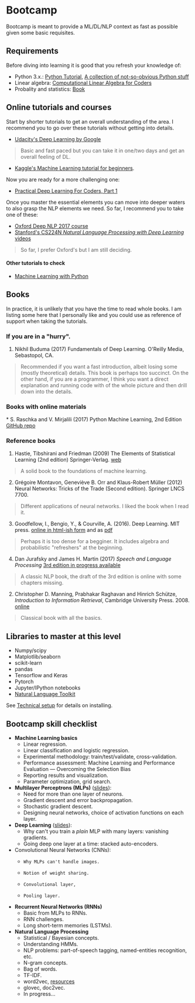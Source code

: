 # Bootcamp

Bootcamp is meant to provide a ML/DL/NLP context as fast as possible given some basic requisites.

## Requirements

Before diving into learning it is good that you refresh your knowledge of:

* Python 3.x.: [Python Tutorial](https://nbviewer.jupyter.org/github/lmarti/machine-learning/blob/master/00.%20Python%20Tutorial.ipynb), [A collection of not-so-obvious Python stuff](https://nbviewer.jupyter.org/github/lmarti/machine-learning/blob/master/00.%20Python%20Tutorial.ipynb)
* Linear algebra: [Computational Linear Algebra for Coders](https://github.com/fastai/numerical-linear-algebra)
* Probality and statistics: [Book](http://heather.cs.ucdavis.edu/~matloff/132/PLN/probstatbook/ProbStatBook.pdf)

## Online tutorials and courses

Start by shorter tutorials to get an overall understanding of the area. I recommend you to go over these tutorials without getting into details.

* [Udacity's Deep Learning by Google](https://udacity.com/course/deep-learning--ud730)
> Basic and fast paced but you can take it in one/two days and get an overall feeling of DL.

* [Kaggle's Machine Learning tutorial for beginners](https://www.kaggle.com/kanncaa1/machine-learning-tutorial-for-beginners).

Now you are ready for a more challenging one:

* [Practical Deep Learning For Coders, Part 1](course.fast.ai/index.html)

Once you master the essential elements you can move into deeper waters to also grasp the NLP elements we need. So far, I recommend you to take one of these:

* [Oxford Deep NLP 2017 course](https://github.com/oxford-cs-deepnlp-2017/lectures)
* [Stanford's CS224N *Natural Language Processing with Deep Learning* videos]( https://www.youtube.com/playlist?list=PLqdrfNEc5QnuV9RwUAhoJcoQvu4Q46Lja)

> So far, I prefer Oxford's but I am still deciding.

#### Other tutorials to check

* [Machine Learning with Python](https://www.youtube.com/watch?v=OGxgnH8y2NM&list=PLQVvvaa0QuDfKTOs3Keq_kaG2P55YRn5v)

## Books

In practice, it is unlikely that you have the time to read whole books. I am listing some here that I personally like and you could use as reference of support when taking the tutorials.

### If you are in a "hurry".

1. Nikhil Buduma (2017) Fundamentals of Deep Learning. O'Reilly Media, Sebastopol, CA.
> Recommended if you want a fast introduction, albeit losing some (mostly theoretical) details. This book is perhaps too succinct. On the other hand, if you are a programmer, I think you want a direct explanation and running code with of the whole picture and then drill down into the details.

### Books with online materials

‎* S. Raschka and V. Mirjalili (2017) Python Machine Learning, 2nd Edition [GitHub repo](https://github.com/rasbt/python-machine-learning-book-2nd-edition)

### Reference books

1. Hastie, Tibshirani and Friedman (2009) The Elements of Statistical Learning (2nd edition) Springer-Verlag. [web](http://web.stanford.edu/~hastie/ElemStatLearn/)
> A solid book to the foundations of machine learning.
2. Grégoire Montavon, Geneviève B. Orr and Klaus-Robert Müller (2012) Neural Networks: Tricks of the Trade (Second edition). Springer LNCS 7700.
> Different applications of neural networks. I liked the book when I read it.
3. Goodfellow, I., Bengio, Y., & Courville, A. (2016). Deep Learning. MIT press. [online in html-ish form](http://www.deeplearningbook.org/) and as [pdf](https://github.com/janishar/mit-deep-learning-book-pdf)
> Perhaps it is too dense for a begginer. It includes algebra and probabilistic "refreshers" at the beginning.
4. Dan Jurafsky and James H. Martin (2017) *Speech and Language Processing* [3rd edition in progress available](https://web.stanford.edu/~jurafsky/slp3/)
> A classic NLP book, the draft of the 3rd edition is online with some chapters missing.
2. Christopher D. Manning, Prabhakar Raghavan and Hinrich Schütze, *Introduction to Information Retrieval*, Cambridge University Press. 2008. [online](https://nlp.stanford.edu/IR-book/)
> Classical book with all the basics.


## Libraries to master at this level

* Numpy/scipy
* Matplotlib/seaborn
* scikit-learn
* pandas
* Tensorflow and Keras
* Pytorch
* Jupyter/IPython notebooks
* [Natural Language Toolkit](http://www.nltk.org)

See [Technical setup](Technical.md) for details on installing.

## Bootcamp skill checklist

* **Machine Learning basics**
  * Linear regression.
  * Linear classification and logistic regression.
  * Experimental methodology: train/test/validate, cross-validation.
  * Performance assessment: Machine Learning and Performance Evaluation — Overcoming the Selection Bias
  * Reporting results and visualization.
  * Parameter optimization, grid search.
* **Multilayer Perceptrons (MLPs)** ([slides](nbviewer.jupyter.org/github/lmarti/machine-learning/blob/master/04.%20Artificial%20neural%20networks.ipynb)):
  * Need for more than one layer of neurons.
  * Gradient descent and error backpropagation.
  * Stochastic gradient descent.
  * Designing neural networks, choice of activation functions on each layer.
* **Deep Learning** ([slides](nbviewer.jupyter.org/github/lmarti/machine-learning/blob/master/06.%20Deep%20Learning.ipynb)):
  *  Why can't you train a *plain* MLP with many layers: vanishing gradients.
  *  Going deep one layer at a time: stacked auto-encoders.
* Convolutional Neural Networks (CNNs):
  * 	Why MLPs can't handle images.
  * 	Notion of weight sharing.
  * 	Convolutional layer,
  * 	Pooling layer.
* **Recurrent Neural Networks (RNNs)**
  - Basic from MLPs to RNNs.
  - RNN challenges.
  - Long short-term memories (LSTMs).
* **Natural Language Processing**
  - Statistical / Bayesian concepts.
  - Understanding HMMs.
  - NLP problems: part-of-speech tagging, named-entities recognition, etc.
  - N-gram concepts.
  - Bag of words.
  - TF-IDF.
  - word2vec, [resources](https://github.com/clulab/nlp-reading-group/wiki/Word2Vec-Resources)
  - glovec, doc2vec.
  - In progress…
